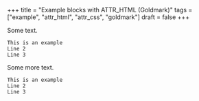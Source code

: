 +++
title = "Example blocks with ATTR_HTML (Goldmark)"
tags = ["example", "attr_html", "attr_css", "goldmark"]
draft = false
+++

Some text.

<style>.indent-block { padding-left: 50px;  }</style>

```text { class="indent-block" }
This is an example
Line 2
Line 3
```

Some more text.

<style>.heavy { font-weight: bold;  }</style>

```text { class="heavy" title="some code block", linenos=table, linenostart=1 }
This is an example
Line 2
Line 3
```
